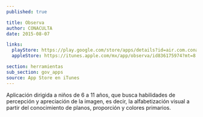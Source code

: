 ```yaml
---
published: true

title: Observa
author: CONACULTA
date: 2015-08-07

links:
  playStore: https://play.google.com/store/apps/details?id=air.com.conaculta.observa&hl=es_419
  appleStore: https://itunes.apple.com/mx/app/observa/id836175974?mt=8

section: herramientas
sub_section: gov_apps
source: App Store en iTunes
---
```

Aplicación dirigida a niños de 6 a 11 años, que busca habilidades de percepción y apreciación de la imagen, es decir, la alfabetización visual a partir del conocimiento de planos, proporción y colores primarios.
